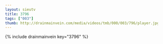 ```yaml
--- 
layout: sieutv
title: 3796
tags: ["003"]
thumb: http://drainmainvein.com/media/videos/tmb/000/003/796/player.jpg
---
```

{% include drainmainvein key="3796" %} 
